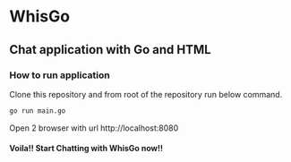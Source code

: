 # WhisGo

## Chat application with Go and HTML

### How to run application
Clone this repository and from root of the repository run below command.

```bash
go run main.go
```

Open 2 browser with url http://localhost:8080

#### Voila!! Start Chatting with WhisGo now!!
